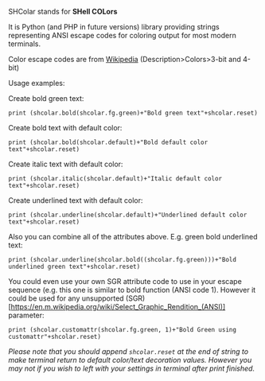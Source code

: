 SHColar stands for **SHell COLors**

It is Python (and PHP in future versions)  library providing strings representing ANSI escape codes for coloring output for most modern terminals.

Color escape codes are from [Wikipedia](https://en.m.wikipedia.org/wiki/ANSI_escape_code) (Description>Colors>3-bit and 4-bit)

Usage examples:

Create bold green text:

`print (shcolar.bold(shcolar.fg.green)+"Bold green text"+shcolar.reset)`

Create bold text with default color:

`print (shcolar.bold(shcolar.default)+"Bold default color text"+shcolar.reset)`

Create italic text with default color:

`print (shcolar.italic(shcolar.default)+"Italic default color text"+shcolar.reset)`

Create underlined text with default color:

`print (shcolar.underline(shcolar.default)+"Underlined default color text"+shcolar.reset)`

Also you can combine all of the attributes above. E.g. green bold underlined text:

`print (shcolar.underline(shcolar.bold((shcolar.fg.green)))+"Bold underlined green text"+shcolar.reset)`

You could even use your own SGR attribute code to use in your escape sequence (e.g. this one is similar to bold function (ANSI code 1). However it could be used for any unsupported (SGR)[https://en.m.wikipedia.org/wiki/Select_Graphic_Rendition_(ANSI)] parameter:

`print (shcolar.customattr(shcolar.fg.green, 1)+"Bold Green using customattr"+shcolar.reset)`

_Please note that you should append `shcolar.reset` at the end of string to make terminal return to default color/text decoration values. However you may not if you wish to left with your settings in terminal after print finished._